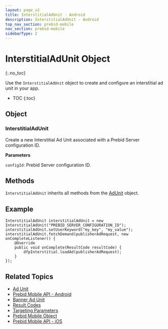 ```yaml
---
layout: page_v2
title: InterstitialAdUnit - Android
description: InterstitialAdUnit - Android
top_nav_section: prebid-mobile
nav_section: prebid-mobile
sidebarType: 2
---
```


# InterstitialAdUnit Object
{:.no_toc}

Use the `InterstitialAdUnit` object to create and configure an interstitial ad unit in your app.

* TOC
{:toc}

## Object

### InterstitialAdUnit

Create a new Interstitial Ad Unit associated with a Prebid Server configuration ID.

**Parameters**

`configId`: Prebid Server configuration ID.

## Methods

`InterstitialAdUnit` inherits all methods from the [AdUnit]({{site.baseurl}}/prebid-mobile/pbm-api/android/adunit-android.html) object.

## Example

```
InterstitialAdUnit interstitialAdUnit = new InterstitialAdUnit("PREBID_SERVER_CONFIGURATION_ID");
interstitialAdUnit.setUserKeyword("my_key", "my_value");
interstitialAdUnit.fetchDemand(publisherAdRequest, new onCompleteListener() {
    @Override
    public void onComplete(ResultCode resultCode) {
        dfpInterstitial.loadAd(publisherAdRequest);
    }
});
```

## Related Topics

- [Ad Unit]({{site.baseurl}}/prebid-mobile/pbm-api/android/adunit-android.html)
- [Prebid Mobile API - Android]({{site.baseurl}}/prebid-mobile/pbm-api/android/pbm-api-android.html)
- [Banner Ad Unit]({{site.baseurl}}/prebid-mobile/pbm-api/android/banneradunit-android.html)
- [Result Codes]({{site.baseurl}}/prebid-mobile/pbm-api/android/pbm-api-result-codes-android.html)
- [Targeting Parameters]({{site.baseurl}}/prebid-mobile/pbm-api/android/pbm-targeting-params-android.html)
- [Prebid Mobile Object]({{site.baseurl}}/prebid-mobile/pbm-api/android/prebidmobile-object-android.html)
- [Prebid Mobile API - iOS]({{site.baseurl}}/prebid-mobile/pbm-api/ios/pbm-api-ios.html)
